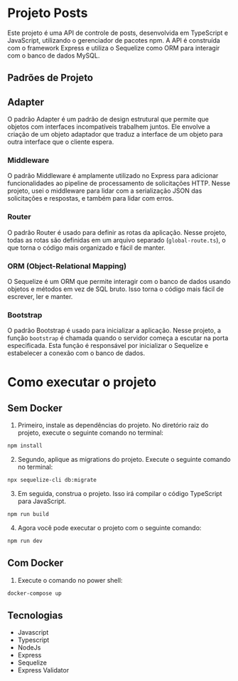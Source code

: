 # Projeto Posts

Este projeto é uma API de controle de posts, desenvolvida em TypeScript e JavaScript, utilizando o gerenciador de pacotes npm. A API é construída com o framework Express e utiliza o Sequelize como ORM para interagir com o banco de dados MySQL.

## Padrões de Projeto

## Adapter
O padrão Adapter é um padrão de design estrutural que permite que objetos com interfaces incompatíveis trabalhem juntos. Ele envolve a criação de um objeto adaptador que traduz a interface de um objeto para outra interface que o cliente espera.

### Middleware

O padrão Middleware é amplamente utilizado no Express para adicionar funcionalidades ao pipeline de processamento de solicitações HTTP. Nesse projeto, usei o middleware para lidar com a serialização JSON das solicitações e respostas, e também para lidar com erros.

### Router

O padrão Router é usado para definir as rotas da aplicação. Nesse projeto, todas as rotas são definidas em um arquivo separado (`global-route.ts`), o que torna o código mais organizado e fácil de manter.

### ORM (Object-Relational Mapping)

O Sequelize é um ORM que permite interagir com o banco de dados usando objetos e métodos em vez de SQL bruto. Isso torna o código mais fácil de escrever, ler e manter.

### Bootstrap

O padrão Bootstrap é usado para inicializar a aplicação. Nesse projeto, a função `bootstrap` é chamada quando o servidor começa a escutar na porta especificada. Esta função é responsável por inicializar o Sequelize e estabelecer a conexão com o banco de dados.

# Como executar o projeto

## Sem Docker

1. Primeiro, instale as dependências do projeto. No diretório raiz do projeto, execute o seguinte comando no terminal:

```bash
npm install
```

2. Segundo, aplique as migrations do projeto. Execute o seguinte comando no terminal:

```bash
npx sequelize-cli db:migrate
```

3. Em seguida, construa o projeto. Isso irá compilar o código TypeScript para JavaScript.

```bash
npm run build
```

4. Agora você pode executar o projeto com o seguinte comando:

```bash
npm run dev
```

## Com Docker

1. Execute o comando no power shell:

```bash
docker-compose up
```

## Tecnologias

- Javascript
- Typescript
- NodeJs
- Express
- Sequelize
- Express Validator

